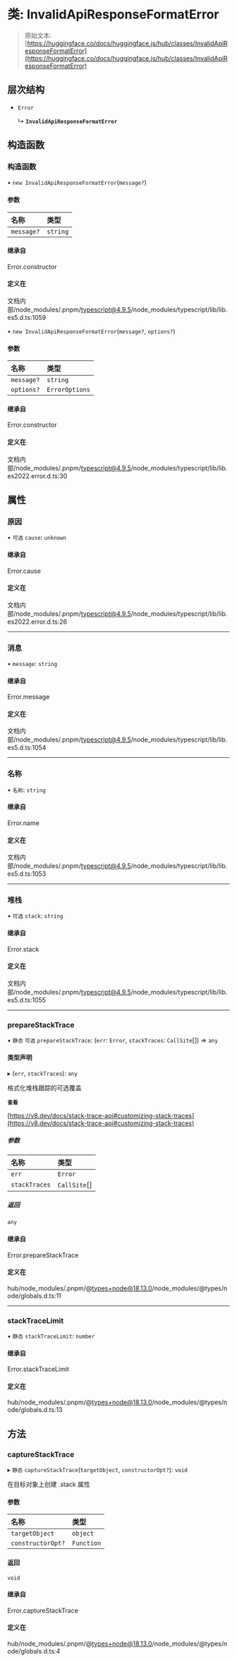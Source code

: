 # 类: InvalidApiResponseFormatError

> 原始文本: [https://huggingface.co/docs/huggingface.js/hub/classes/InvalidApiResponseFormatError](https://huggingface.co/docs/huggingface.js/hub/classes/InvalidApiResponseFormatError)

## 层次结构

+   `Error`

    ↳ **`InvalidApiResponseFormatError`**

## 构造函数

### 构造函数

• `new InvalidApiResponseFormatError`(`message?`)

#### 参数

| 名称 | 类型 |
| :-- | :-- |
| `message?` | `string` |

#### 继承自

Error.constructor

#### 定义在

文档内部/node_modules/.pnpm/[typescript@4.9.5](mailto:typescript@4.9.5)/node_modules/typescript/lib/lib.es5.d.ts:1059

• `new InvalidApiResponseFormatError`(`message?`, `options?`)

#### 参数

| 名称 | 类型 |
| :-- | :-- |
| `message?` | `string` |
| `options?` | `ErrorOptions` |

#### 继承自

Error.constructor

#### 定义在

文档内部/node_modules/.pnpm/[typescript@4.9.5](mailto:typescript@4.9.5)/node_modules/typescript/lib/lib.es2022.error.d.ts:30

## 属性

### 原因

• `可选` `cause`: `unknown`

#### 继承自

Error.cause

#### 定义在

文档内部/node_modules/.pnpm/[typescript@4.9.5](mailto:typescript@4.9.5)/node_modules/typescript/lib/lib.es2022.error.d.ts:26

* * *

### 消息

• `message`: `string`

#### 继承自

Error.message

#### 定义在

文档内部/node_modules/.pnpm/[typescript@4.9.5](mailto:typescript@4.9.5)/node_modules/typescript/lib/lib.es5.d.ts:1054

* * *

### 名称

• `名称`: `string`

#### 继承自

Error.name

#### 定义在

文档内部/node_modules/.pnpm/[typescript@4.9.5](mailto:typescript@4.9.5)/node_modules/typescript/lib/lib.es5.d.ts:1053

* * *

### 堆栈

• `可选` `stack`: `string`

#### 继承自

Error.stack

#### 定义在

文档内部/node_modules/.pnpm/[typescript@4.9.5](mailto:typescript@4.9.5)/node_modules/typescript/lib/lib.es5.d.ts:1055

* * *

### prepareStackTrace

▪ `静态` `可选` `prepareStackTrace`: (`err`: `Error`, `stackTraces`: `CallSite`[]) => `any`

#### 类型声明

▸ (`err`, `stackTraces`): `any`

格式化堆栈跟踪的可选覆盖

**`查看`**

[https://v8.dev/docs/stack-trace-api#customizing-stack-traces](https://v8.dev/docs/stack-trace-api#customizing-stack-traces)

##### 参数

| 名称 | 类型 |
| :-- | :-- |
| `err` | `Error` |
| `stackTraces` | `CallSite`[] |

##### 返回

`any`

#### 继承自

Error.prepareStackTrace

#### 定义在

hub/node_modules/.pnpm/@[types+node@18.13.0](mailto:types+node@18.13.0)/node_modules/@types/node/globals.d.ts:11

* * *

### stackTraceLimit

▪ `静态` `stackTraceLimit`: `number`

#### 继承自

Error.stackTraceLimit

#### 定义在

hub/node_modules/.pnpm/@[types+node@18.13.0](mailto:types+node@18.13.0)/node_modules/@types/node/globals.d.ts:13

## 方法

### captureStackTrace

▸ `静态` `captureStackTrace`(`targetObject`, `constructorOpt?`): `void`

在目标对象上创建 .stack 属性

#### 参数

| 名称 | 类型 |
| :-- | :-- |
| `targetObject` | `object` |
| `constructorOpt?` | `Function` |

#### 返回

`void`

#### 继承自

Error.captureStackTrace

#### 定义在

hub/node_modules/.pnpm/@[types+node@18.13.0](mailto:types+node@18.13.0)/node_modules/@types/node/globals.d.ts:4
